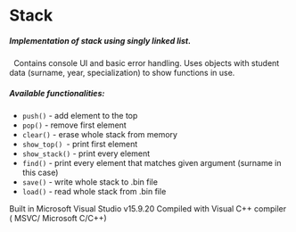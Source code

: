 # Stack
##### Implementation of **stack** using **singly linked list**.
&nbsp;
Contains console UI and basic error handling.
Uses objects with student data (surname, year, specialization) to show functions in use.
##### Available functionalities:
  - ```push()``` - add element to the top
  - ```pop()``` - remove first element
  - ```clear()``` - erase whole stack from memory
  - ```show_top() ```- print first element
  - ```show_stack()``` - print every element
  - ```find()``` - print every element that matches given argument (surname in this case)
  - ```save()``` - write whole stack to .bin file
  - ```load()``` - read whole stack from .bin file 
&nbsp;

Built in Microsoft Visual Studio v15.9.20
Compiled with Visual C++ compiler ( MSVC/ Microsoft C/C++)

